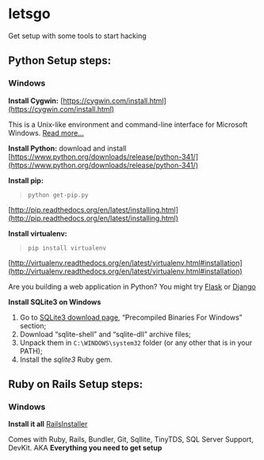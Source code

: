 letsgo
======

Get setup with some tools to start hacking

## Python Setup steps:
### Windows  
    
**Install Cygwin:** [https://cygwin.com/install.html](https://cygwin.com/install.html)</a> 
  
This is a Unix-like environment and command-line interface for Microsoft Windows. [Read more...](http://en.wikipedia.org/wiki/Cygwin)  

**Install Python:** download and install [https://www.python.org/downloads/release/python-341/](https://www.python.org/downloads/release/python-341/)  

**Install pip:**

>```python get-pip.py```

[http://pip.readthedocs.org/en/latest/installing.html](http://pip.readthedocs.org/en/latest/installing.html)  

**Install virtualenv:** 

>```pip install virtualenv```

[http://virtualenv.readthedocs.org/en/latest/virtualenv.html#installation](http://virtualenv.readthedocs.org/en/latest/virtualenv.html#installation)

Are you building a web application in Python? You might try [Flask](http://flask.pocoo.org/) or [Django](https://www.djangoproject.com/)

**Install SQLite3 on Windows**
<ol>
<li>Go to <a href="http://www.sqlite.org/download.html">SQLite3 download page</a>, “Precompiled Binaries For Windows” section;</li>
<li>Download “sqlite-shell” and “sqlite-dll” archive files;</li>
<li>Unpack them in <code>C:\WINDOWS\system32</code> folder (or any other that is in your PATH);</li>
<li>Install the <i>sqlite3</i> Ruby gem.</li>
</ol>

## Ruby on Rails Setup steps:
### Windows

**Install it all** [RailsInstaller](http://railsinstaller.org/en)

Comes with Ruby, Rails, Bundler, Git, Sqllite, TinyTDS, SQL Server Support, DevKit. AKA **Everything you need to get setup**